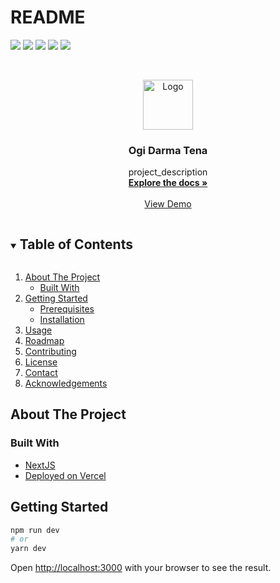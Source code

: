 # README

[![](https://img.shields.io/github/contributors/juniHub/jamstack-ecommerce-nextjs.svg?style=for-the-badge)](https://github.com/juniHub/jamstack-ecommerce-nextjs/graphs/contributors) [![](https://img.shields.io/github/forks/juniHub/jamstack-ecommerce-nextjs.svg?style=for-the-badge)](https://github.com/juniHub/jamstack-ecommerce-nextjs/network/members) [![](https://img.shields.io/github/stars/juniHub/jamstack-ecommerce-nextjs.svg?style=for-the-badge)](https://github.com/juniHub/jamstack-ecommerce-nextjs/stargazers) [![](https://img.shields.io/github/issues/juniHub/jamstack-ecommerce-nextjs.svg?style=for-the-badge)](https://github.com/juniHub/jamstack-ecommerce-nextjs/issues) [![](https://img.shields.io/github/license/juniHub/jamstack-ecommerce-nextjs.svg?style=for-the-badge)](https://github.com/juniHub/jamstack-ecommerce-nextjs/blob/master/LICENSE.txt)

<!-- PROJECT LOGO -->
<br />
<p align="center">
  <a href="https://github.com/juniHub/jamstack-ecommerce-nextjs">
    <img src="logo.png" alt="Logo" width="80" height="80">
  </a>

  <h3 align="center">Ogi Darma Tena</h3>

  <p align="center">
    project_description
    <br />
    <a href="https://github.com/odtmusisi19/ogidarmatena.git"><strong>Explore the docs »</strong></a>
    <br />
    <br />
    <a href="ogidarmatena.vercel.app/" target="_blank">View Demo</a>
  </p>
</p>



<!-- TABLE OF CONTENTS -->
<details open="open">
  <summary><h2 style="display: inline-block">Table of Contents</h2></summary>
  <ol>
    <li>
      <a href="#about-the-project">About The Project</a>
      <ul>
        <li><a href="#built-with">Built With</a></li>
      </ul>
    </li>
    <li>
      <a href="#getting-started">Getting Started</a>
      <ul>
        <li><a href="#prerequisites">Prerequisites</a></li>
        <li><a href="#installation">Installation</a></li>
      </ul>
    </li>
    <li><a href="#usage">Usage</a></li>
    <li><a href="#roadmap">Roadmap</a></li>
    <li><a href="#contributing">Contributing</a></li>
    <li><a href="#license">License</a></li>
    <li><a href="#contact">Contact</a></li>
    <li><a href="#acknowledgements">Acknowledgements</a></li>
  </ol>
</details>




## About The Project

### Built With

* [NextJS](https://nextjs.org/)
* [Deployed on Vercel](https://vercel.com/)

## Getting Started

```bash
npm run dev
# or
yarn dev
```

Open [http://localhost:3000](http://localhost:3000) with your browser to see the result.
